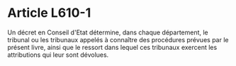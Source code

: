# Article L610-1

Un décret en Conseil d'Etat détermine, dans chaque département, le tribunal ou les tribunaux appelés à connaître des procédures prévues par le présent livre, ainsi que le ressort dans lequel ces tribunaux exercent les attributions qui leur sont dévolues.